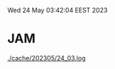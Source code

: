 Wed 24 May 03:42:04 EEST 2023
# JAM
<a href='./cache/202305/24_03.log'>./cache/202305/24_03.log</a>

